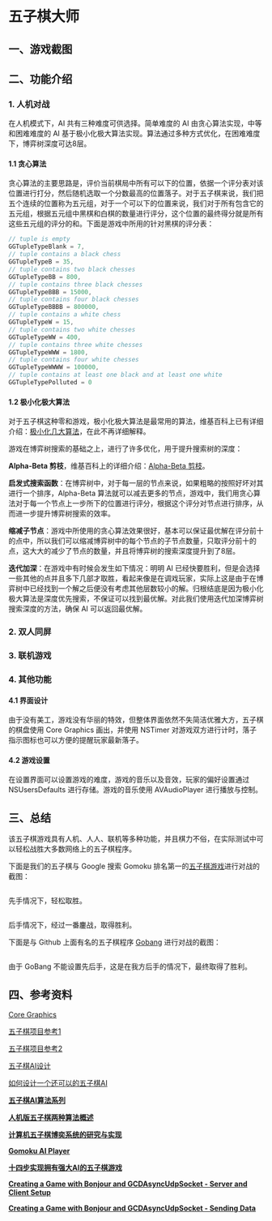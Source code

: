 # 五子棋大师

## 一、游戏截图

## 二、功能介绍

### 1. 人机对战

在人机模式下，AI 共有三种难度可供选择。简单难度的 AI 由贪心算法实现，中等和困难难度的 AI 基于极小化极大算法实现。算法通过多种方式优化，在困难难度下，博弈树深度可达8层。

#### 1.1 贪心算法

贪心算法的主要思路是，评价当前棋局中所有可以下的位置，依据一个评分表对该位置进行打分，然后随机选取一个分数最高的位置落子。对于五子棋来说，我们把五个连续的位置称为五元组，对于一个可以下的位置来说，我们对于所有包含它的五元组，根据五元组中黑棋和白棋的数量进行评分，这个位置的最终得分就是所有这些五元组的评分的和。下面是游戏中所用的针对黑棋的评分表：

```c
// tuple is empty  
GGTupleTypeBlank = 7,  
// tuple contains a black chess  
GGTupleTypeB = 35,  
// tuple contains two black chesses  
GGTupleTypeBB = 800,  
// tuple contains three black chesses  
GGTupleTypeBBB = 15000,  
// tuple contains four black chesses  
GGTupleTypeBBBB = 800000,  
// tuple contains a white chess  
GGTupleTypeW = 15,  
// tuple contains two white chesses  
GGTupleTypeWW = 400,  
// tuple contains three white chesses  
GGTupleTypeWWW = 1800,  
// tuple contains four white chesses  
GGTupleTypeWWWW = 100000,  
// tuple contains at least one black and at least one white  
GGTupleTypePolluted = 0
```

#### 1.2 极小化极大算法

对于五子棋这种零和游戏，极小化极大算法是最常用的算法，维基百科上已有详细介绍：[极小化几大算法](https://en.wikipedia.org/wiki/Minimax)，在此不再详细解释。

游戏在博弈树搜索的基础之上，进行了许多优化，用于提升搜索树的深度：

**Alpha-Beta 剪枝**，维基百科上的详细介绍：[Alpha-Beta 剪枝](https://en.wikipedia.org/wiki/Alpha%E2%80%93beta_pruning)。

**启发式搜索函数**：在博弈树中，对于每一层的节点来说，如果粗略的按照好坏对其进行一个排序，Alpha-Beta 算法就可以减去更多的节点，游戏中，我们用贪心算法对于每一个节点上一步所下的位置进行评分，根据这个评分对节点进行排序，从而进一步提升博弈树搜索的效率。

**缩减子节点**：游戏中所使用的贪心算法效果很好，基本可以保证最优解在评分前十的点中，所以我们可以缩减博弈树中的每个节点的子节点数量，只取评分前十的点，这大大的减少了节点的数量，并且将博弈树的搜索深度提升到了8层。

**迭代加深**：在游戏中有时候会发生如下情况：明明 AI 已经快要胜利，但是会选择一些其他的点并且多下几部才取胜，看起来像是在调戏玩家，实际上这是由于在博弈树中已经找到一个解之后便没有考虑其他层数较小的解。归根结底是因为极小化极大算法是深度优先搜索，不保证可以找到最优解。对此我们使用迭代加深博弈树搜索深度的方法，确保 AI 可以返回最优解。

### 2. 双人同屏

### 3. 联机游戏

### 4. 其他功能

#### 4.1 界面设计

由于没有美工，游戏没有华丽的特效，但整体界面依然不失简洁优雅大方，五子棋的棋盘使用 Core Graphics 画出，并使用 NSTimer 对游戏双方进行计时，落子指示图标也可以方便的提醒玩家最新落子。

#### 4.2 游戏设置
在设置界面可以设置游戏的难度，游戏的音乐以及音效，玩家的偏好设置通过 NSUsersDefaults 进行存储。游戏的音乐使用 AVAudioPlayer 进行播放与控制。

## 三、总结

该五子棋游戏具有人机、人人、联机等多种功能，并且棋力不俗，在实际测试中可以轻松战胜大多数网络上的五子棋程序。

下面是我们的五子棋与 Google 搜索 Gomoku 排名第一的[五子棋游戏](http://gomoku.yjyao.com/)进行对战的截图：

![]()

先手情况下，轻松取胜。

![]()

后手情况下，经过一番鏖战，取得胜利。

下面是与 Github 上面有名的五子棋程序 [Gobang](https://github.com/lihongxun945/gobang) 进行对战的截图：

![]()

由于 GoBang 不能设置先后手，这是在我方后手的情况下，最终取得了胜利。

## 四、参考资料

[Core Graphics](https://www.raywenderlich.com/90690/modern-core-graphics-with-swift-part-1)

[五子棋项目参考1](https://github.com/dadahua/GoBangProject)

[五子棋项目参考2](http://www.jianshu.com/p/a2f98c138648)

[五子棋AI设计](http://blog.csdn.net/pi9nc/article/details/10858411)

[如何设计一个还可以的五子棋AI](https://kimlongli.github.io/2016/12/14/%E5%A6%82%E4%BD%95%E8%AE%BE%E8%AE%A1%E4%B8%80%E4%B8%AA%E8%BF%98%E5%8F%AF%E4%BB%A5%E7%9A%84%E4%BA%94%E5%AD%90%E6%A3%8BAI/)

**[五子棋AI算法系列](http://blog.csdn.net/lihongxun945/article/details/50622880)**

**[人机版五子棋两种算法概述](http://blog.csdn.net/onezeros/article/details/5542379)**

**[计算机五子棋博奕系统的研究与实现](http://www.taodocs.com/p-20517708.html)**

**[Gomoku AI Player](https://www.cs.cf.ac.uk/PATS2/@archive_file?c=&p=file&p=526&n=final&f=1-1224795-final-report.pdf)**

**[十四步实现拥有强大AI的五子棋游戏](http://www.cnblogs.com/goodness/archive/2010/05/27/1745756.html)**

**[Creating a Game with Bonjour and GCDAsyncUdpSocket - Server and Client Setup](https://code.tutsplus.com/tutorials/creating-a-game-with-bonjour-client-and-server-setup--mobile-16233)**

**[Creating a Game with Bonjour and GCDAsyncUdpSocket - Sending Data](https://code.tutsplus.com/tutorials/creating-a-game-with-bonjour-sending-data--mobile-16437)**